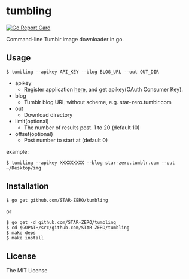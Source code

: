 # tumbling

[![Go Report Card](https://goreportcard.com/badge/github.com/STAR-ZERO/tumbling)](https://goreportcard.com/report/github.com/STAR-ZERO/tumbling)

Command-line Tumblr image downloader in go.

## Usage

```
$ tumbling --apikey API_KEY --blog BLOG_URL --out OUT_DIR
```

* apikey
	* Register application [here](https://www.tumblr.com/oauth/apps), and get apikey(OAuth Consumer Key).
* blog
	* Tumblr blog URL without scheme, e.g. star-zero.tumblr.com
* out
	* Download directory
* limit(optional)
	* The number of results post. 1 to 20 (default 10)
* offset(optional)
	* Post number to start at (default 0)

example:

```
$ tumbling --apikey XXXXXXXXX --blog star-zero.tumblr.com --out ~/Desktop/img
```

## Installation

```
$ go get github.com/STAR-ZERO/tumbling
```

or

```
$ go get -d github.com/STAR-ZERO/tumbling
$ cd $GOPATH/src/github.com/STAR-ZERO/tumbling
$ make deps
$ make install
```

## License

The MIT License